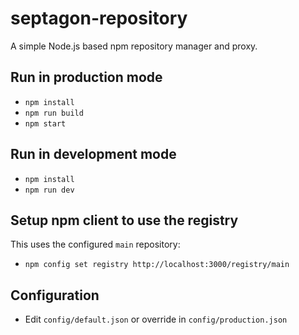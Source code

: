 # septagon-repository
A simple Node.js based npm repository manager and proxy.

## Run in production mode
 * `npm install`
 * `npm run build`
 * `npm start`

## Run in development mode
 * `npm install`
 * `npm run dev`

## Setup npm client to use the registry
This uses the configured `main` repository:
 * `npm config set registry http://localhost:3000/registry/main`

## Configuration
 * Edit `config/default.json` or override in `config/production.json`
